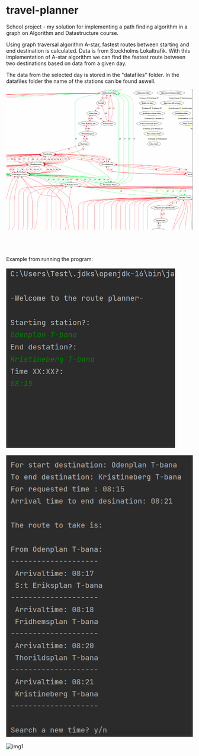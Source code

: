 # travel-planner
School project - my solution for implementing a path finding algorithm in a graph on Algorithm and Datastructure course.

Using graph traversal algorithm A-star, fastest routes between starting and end destination is calculated. Data is from Stockholms Lokaltrafik. With this implementation of A-star algorithm we can find the fastest route between two destinations based on data from a given day.<br>

The data from the selected day is stored in the "datafiles" folder. In the datafiles folder the name of the stations can be found aswell. 

![img2](images/image2.PNG)
<br><br><br><br><br>
Example from running the program: <br><br>
![img1](images/image0.PNG)
<br><br>
![img1](images/image1.PNG)

![img1](datafiles/graph.gv.png)
